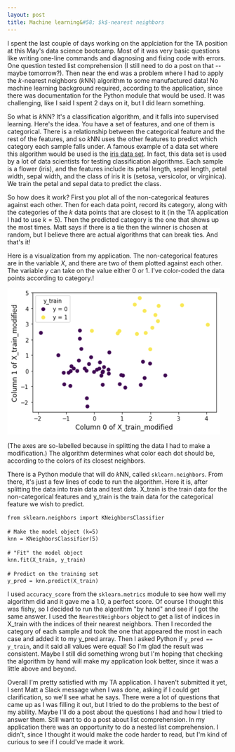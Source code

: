 ```yaml
---
layout: post
title: Machine learning&#58; $k$-nearest neighbors
---
```

I spent the last couple of days working on the applciation for the TA position at this May's data science bootcamp.  Most of it was very basic questions like writing one-line commands and diagnosing and fixing code with errors.  One question tested list comprehension (I still need to do a post on that -- maybe tomorrow?).  Then near the end was a problem where I had to apply the $k$-nearest neighbors ($k$NN) algorithm to some manufactured data!  No machine learning background required, according to the application, since there was documentation for the Python module that would be used.  It was challenging, like I said I spent 2 days on it, but I did learn something.

So what is $k$NN?  It's a classification algorithm, and it falls into supervised learning.  Here's the idea.  You have a set of features, and one of them is categorical.  There is a relationship between the categorical feature and the rest of the features, and so $k$NN uses the other features to predict which category each sample falls under.  A famous example of a data set where this algorithm would be used is the [iris data set](https://archive.ics.uci.edu/ml/datasets/Iris).  In fact, this data set is used by a lot of data scientists for testing classification algorithms.  Each sample is a flower (iris), and the features include its petal length, sepal length, petal width, sepal width, and the class of iris it is (setosa, versicolor, or virginica).  We train the petal and sepal data to predict the class.

So how does it work?  First you plot all of the non-categorical features against each other.  Then for each data point, record its category, along with the categories of the $k$ data points that are closest to it (in the TA application I had to use $k=5$).  Then the predicted category is the one that shows up the most times.  Matt says if there is a tie then the winner is chosen at random, but I believe there are actual algorithms that can break ties.  And that's it!

Here is a visualization from my application.  The non-categorical features are in the variable $X$, and there are two of them plotted against each other.  The variable $y$ can take on the value either $0$ or $1$.  I've color-coded the data points according to category.!

<!--<img src="/images/kNN.png" alt="kNN with 3 features" title="kNN with 3 features">-->
![kNN with 3 features](./images/kNN.png)

(The axes are so-labelled because in splitting the data I had to make a modification.)  The algorithm determines what color each dot should be, according to the colors of its closest neighbors.

There is a Python module that will do $k$NN, called `sklearn.neighbors`.  From there, it's just a few lines of code to run the algorithm.  Here it is, after splitting the data into train data and test data.  X_train is the train data for the non-categorical features and y_train is the train data for the categorical feature we wish to predict.
```
from sklearn.neighbors import KNeighborsClassifier

# Make the model object (k=5)
knn = KNeighborsClassifier(5)

# "Fit" the model object
knn.fit(X_train, y_train)

# Predict on the training set
y_pred = knn.predict(X_train)
```
I used `accuracy_score` from the `sklearn.metrics` module to see how well my algorithm did and it gave me a 1.0, a perfect score.  Of course I thought this was fishy, so I decided to run the algorithm "by hand" and see if I got the same answer.  I used the `NearestNeighbors` object to get a list of indices in X_train with the indices of their nearest neighbors.  Then I recorded the category of each sample and took the one that appeared the most in each case and added it to my y_pred array.  Then I asked Python if `y_pred == y_train`, and it said all values were equal!  So I'm glad the result was consistent.  Maybe I still did something wrong but I'm hoping that checking the algorithm by hand will make my application look better, since it was a little above and beyond.

Overall I'm pretty satisfied with my TA application.  I haven't submitted it yet, I sent Matt a Slack message when I was done, asking if I could get clarification, so we'll see what he says.  There were a lot of questions that came up as I was filling it out, but I tried to do the problems to the best of my ability.  Maybe I'll do a post about the questions I had and how I tried to answer them.  Still want to do a post about list comprehension.  In my application there was an opportunity to do a nested list comprehension.  I didn't, since I thought it would make the code harder to read, but I'm kind of curious to see if I could've made it work.

